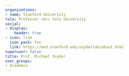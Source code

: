 ```yaml
---
organizations:
- name: Stanford University
role: Professor <br> Yale University
social:
- display:
    header: true
- icon: link
  icon_pack: fas
  link: https://med.stanford.edu/snyderlab/about.html
superuser: false
title: Prof. Michael Snyder
user_groups:
- Academia
---
```


